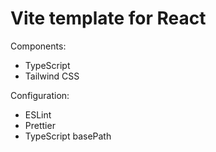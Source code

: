 # Vite template for React

Components:

- TypeScript
- Tailwind CSS

Configuration:

- ESLint
- Prettier
- TypeScript basePath
